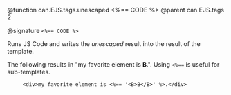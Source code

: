 @function can.EJS.tags.unescaped <%== CODE %>
@parent can.EJS.tags 2

@signature `<%== CODE %>`

Runs JS Code and writes the _unescaped_ result into the result of the template.

The following results in "my favorite element is <B>B</B>.". Using `<%==` is useful
for sub-templates.
     
         <div>my favorite element is <%== '<B>B</B>' %>.</div>